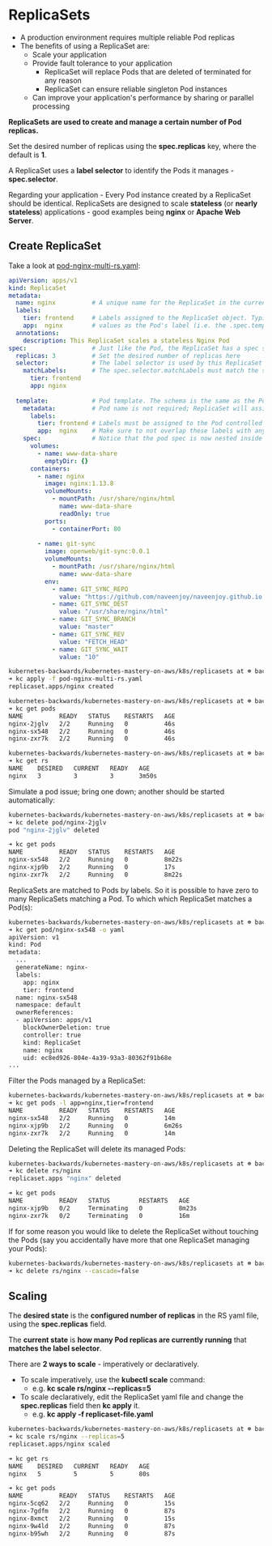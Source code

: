 # ReplicaSets

- A production environment requires multiple reliable Pod replicas
- The benefits of using a ReplicaSet are:
  - Scale your application
  - Provide fault tolerance to your application
    - ReplicaSet will replace Pods that are deleted of terminated for any reason
    - ReplicaSet can ensure reliable singleton Pod instances
  - Can improve your application's performance by sharing or parallel processing

**ReplicaSets are used to create and manage a certain number of Pod replicas.**

Set the desired number of replicas using the **spec.replicas** key, where the default is **1**.

A ReplicaSet uses a **label selector** to identify the Pods it manages - **spec.selector**.

Regarding your application - Every Pod instance created by a ReplicaSet should be identical. ReplicaSets are designed to scale **stateless** (or **nearly stateless**) applications - good examples being **nginx** or **Apache Web Server**.

## Create ReplicaSet

Take a look at [pod-nginx-multi-rs.yaml](../k8s/replicasets/pod-nginx-multi-rs.yaml):

```yaml
apiVersion: apps/v1
kind: ReplicaSet
metadata:
  name: nginx          # A unique name for the ReplicaSet in the current namespace
  labels:
    tier: frontend     # Labels assigned to the ReplicaSet object. Typically it is set to the same
    app:  nginx        # values as the Pod's label (i.e. the .spec.template.metadata.labels)
  annotations:
    description: This ReplicaSet scales a stateless Nginx Pod
spec:                  # Just like the Pod, the ReplicaSet has a spec section
  replicas: 3          # Set the desired number of replicas here
  selector:            # The label selector is used by this ReplicaSet to identify the Pods its managing
    matchLabels:       # The spec.selector.matchLabels must match the spec.template.metadata.labels
      tier: frontend
      app: nginx
            
  template:            # Pod template. The schema is the same as the Pod without apiVersion or kind keys
    metadata:          # Pod name is not required; ReplicaSet will assign unique names to each Pod replica
      labels:
        tier: frontend # Labels must be assigned to the Pod controlled by this replicaset.
        app:  nginx    # Make sure to not overlap these labels with any other Pods or controllers
    spec:              # Notice that the pod spec is now nested inside the template
      volumes:          
        - name: www-data-share     
          emptyDir: {}
      containers:
        - name: nginx                
          image: nginx:1.13.8
          volumeMounts:
            - mountPath: /usr/share/nginx/html      
              name: www-data-share                  
              readOnly: true                        
          ports:
            - containerPort: 80
        
        - name: git-sync
          image: openweb/git-sync:0.0.1
          volumeMounts:
            - mountPath: /usr/share/nginx/html    
              name: www-data-share                
          env:                       
            - name: GIT_SYNC_REPO    
              value: "https://github.com/naveenjoy/naveenjoy.github.io.git"     
            - name: GIT_SYNC_DEST    
              value: "/usr/share/nginx/html" 
            - name: GIT_SYNC_BRANCH  
              value: "master"
            - name: GIT_SYNC_REV
              value: "FETCH_HEAD"
            - name: GIT_SYNC_WAIT    
              value: "10"
```

```bash
kubernetes-backwards/kubernetes-mastery-on-aws/k8s/replicasets at ☸️ backwards.k8s.local
➜ kc apply -f pod-nginx-multi-rs.yaml
replicaset.apps/nginx created
```

```bash
kubernetes-backwards/kubernetes-mastery-on-aws/k8s/replicasets at ☸️ backwards.k8s.local
➜ kc get pods
NAME          READY   STATUS    RESTARTS   AGE
nginx-2jglv   2/2     Running   0          46s
nginx-sx548   2/2     Running   0          46s
nginx-zxr7k   2/2     Running   0          46s
```

```bash
kubernetes-backwards/kubernetes-mastery-on-aws/k8s/replicasets at ☸️ backwards.k8s.local
➜ kc get rs
NAME    DESIRED   CURRENT   READY   AGE
nginx   3         3         3       3m50s
```

Simulate a pod issue; bring one down; another should be started automatically:

```bash
kubernetes-backwards/kubernetes-mastery-on-aws/k8s/replicasets at ☸️ backwards.k8s.local
➜ kc delete pod/nginx-2jglv
pod "nginx-2jglv" deleted

➜ kc get pods
NAME          READY   STATUS    RESTARTS   AGE
nginx-sx548   2/2     Running   0          8m22s
nginx-xjp9b   2/2     Running   0          17s
nginx-zxr7k   2/2     Running   0          8m22s
```

ReplicaSets are matched to Pods by labels. So it is possible to have zero to many ReplicaSets matching a Pod. To which which ReplicaSet matches a Pod(s):

```bash
kubernetes-backwards/kubernetes-mastery-on-aws/k8s/replicasets at ☸️ backwards.k8s.local
➜ kc get pod/nginx-sx548 -o yaml
apiVersion: v1
kind: Pod
metadata:
  ...
  generateName: nginx-
  labels:
    app: nginx
    tier: frontend
  name: nginx-sx548
  namespace: default
  ownerReferences:
  - apiVersion: apps/v1
    blockOwnerDeletion: true
    controller: true
    kind: ReplicaSet
    name: nginx
    uid: ec8ed926-804e-4a39-93a3-80362f91b68e
...    
```

Filter the Pods managed by a ReplicaSet:

```bash
kubernetes-backwards/kubernetes-mastery-on-aws/k8s/replicasets at ☸️ backwards.k8s.local
➜ kc get pods -l app=nginx,tier=frontend
NAME          READY   STATUS    RESTARTS   AGE
nginx-sx548   2/2     Running   0          14m
nginx-xjp9b   2/2     Running   0          6m26s
nginx-zxr7k   2/2     Running   0          14m
```

Deleting the ReplicaSet will delete its managed Pods:

```bash
kubernetes-backwards/kubernetes-mastery-on-aws/k8s/replicasets at ☸️ backwards.k8s.local
➜ kc delete rs/nginx
replicaset.apps "nginx" deleted

➜ kc get pods
NAME          READY   STATUS        RESTARTS   AGE
nginx-xjp9b   0/2     Terminating   0          8m23s
nginx-zxr7k   0/2     Terminating   0          16m
```

If for some reason you would like to delete the ReplicaSet without touching the Pods (say you accidentally have more that one ReplicaSet managing your Pods):

```bash
kubernetes-backwards/kubernetes-mastery-on-aws/k8s/replicasets at ☸️ backwards.k8s.local
➜ kc delete rs/nginx --cascade=false
```

## Scaling

The **desired state** is the **configured number of replicas** in the RS yaml file, using the **spec.replicas** field.

The **current state** is **how many Pod replicas are currently running** that **matches the label selector**.

There are **2 ways to scale** - imperatively or declaratively.

- To scale imperatively, use the **kubectl scale** command:
  - e.g. **kc scale rs/nginx --replicas=5**
- To scale declaratively, edit the ReplicaSet yaml file and change the **spec.replicas** field then **kc apply** it.
  - e.g. **kc apply -f replicaset-file.yaml**

```bash
kubernetes-backwards/kubernetes-mastery-on-aws/k8s/replicasets at ☸️ backwards.k8s.local
➜ kc scale rs/nginx --replicas=5
replicaset.apps/nginx scaled

➜ kc get rs
NAME    DESIRED   CURRENT   READY   AGE
nginx   5         5         5       80s

➜ kc get pods
NAME          READY   STATUS    RESTARTS   AGE
nginx-5cq62   2/2     Running   0          15s
nginx-7gdfm   2/2     Running   0          87s
nginx-8xmct   2/2     Running   0          15s
nginx-9w4ld   2/2     Running   0          87s
nginx-b95wh   2/2     Running   0          87s
```


